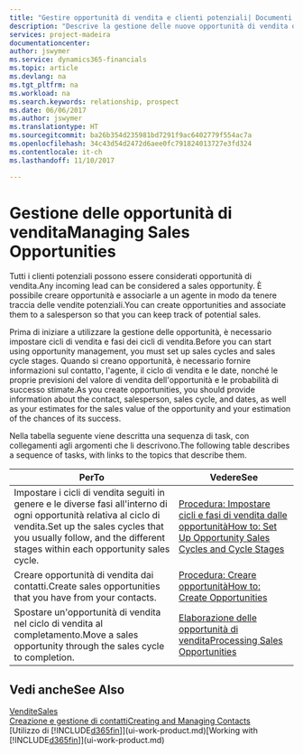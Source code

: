 ```yaml
---
title: "Gestire opportunità di vendita e clienti potenziali| Documenti Microsoft"
description: "Descrive la gestione delle nuove opportunità di vendita o dei clienti potenziali in Dynamics 365 e l'associazione dell'opportunità con un agente per tenere traccia delle vendite potenziali."
services: project-madeira
documentationcenter: 
author: jswymer
ms.service: dynamics365-financials
ms.topic: article
ms.devlang: na
ms.tgt_pltfrm: na
ms.workload: na
ms.search.keywords: relationship, prospect
ms.date: 06/06/2017
ms.author: jswymer
ms.translationtype: HT
ms.sourcegitcommit: ba26b354d235981bd7291f9ac6402779f554ac7a
ms.openlocfilehash: 34c43d54d2472d6aee0fc791824013727e3fd324
ms.contentlocale: it-ch
ms.lasthandoff: 11/10/2017

---
```

# <a name="managing-sales-opportunities"></a><span data-ttu-id="41190-103">Gestione delle opportunità di vendita</span><span class="sxs-lookup"><span data-stu-id="41190-103">Managing Sales Opportunities</span></span>
<span data-ttu-id="41190-104">Tutti i clienti potenziali possono essere considerati opportunità di vendita.</span><span class="sxs-lookup"><span data-stu-id="41190-104">Any incoming lead can be considered a sales opportunity.</span></span> <span data-ttu-id="41190-105">È possibile creare opportunità e associarle a un agente in modo da tenere traccia delle vendite potenziali.</span><span class="sxs-lookup"><span data-stu-id="41190-105">You can create opportunities and associate them to a salesperson so that you can keep track of potential sales.</span></span>

<span data-ttu-id="41190-106">Prima di iniziare a utilizzare la gestione delle opportunità, è necessario impostare cicli di vendita e fasi dei cicli di vendita.</span><span class="sxs-lookup"><span data-stu-id="41190-106">Before you can start using opportunity management, you must set up sales cycles and sales cycle stages.</span></span> <span data-ttu-id="41190-107">Quando si creano opportunità, è necessario fornire informazioni sul contatto, l'agente, il ciclo di vendita e le date, nonché le proprie previsioni del valore di vendita dell'opportunità e le probabilità di successo stimate.</span><span class="sxs-lookup"><span data-stu-id="41190-107">As you create opportunities, you should provide information about the contact, salesperson, sales cycle, and dates, as well as your estimates for the sales value of the opportunity and your estimation of the chances of its success.</span></span>

<span data-ttu-id="41190-108">Nella tabella seguente viene descritta una sequenza di task, con collegamenti agli argomenti che li descrivono.</span><span class="sxs-lookup"><span data-stu-id="41190-108">The following table describes a sequence of tasks, with links to the topics that describe them.</span></span>

| <span data-ttu-id="41190-109">Per</span><span class="sxs-lookup"><span data-stu-id="41190-109">To</span></span> | <span data-ttu-id="41190-110">Vedere</span><span class="sxs-lookup"><span data-stu-id="41190-110">See</span></span> |
| --- | --- |
| <span data-ttu-id="41190-111">Impostare i cicli di vendita seguiti in genere e le diverse fasi all'interno di ogni opportunità relativa al ciclo di vendita.</span><span class="sxs-lookup"><span data-stu-id="41190-111">Set up the sales cycles that you usually follow, and the different stages within each opportunity sales cycle.</span></span> |[<span data-ttu-id="41190-112">Procedura: Impostare cicli e fasi di vendita dalle opportunità</span><span class="sxs-lookup"><span data-stu-id="41190-112">How to: Set Up Opportunity Sales Cycles and Cycle Stages</span></span>](marketing-how-setup-opportunity-sales-cycles-stages.md) |
| <span data-ttu-id="41190-113">Creare opportunità di vendita dai contatti.</span><span class="sxs-lookup"><span data-stu-id="41190-113">Create sales opportunities that you have from your contacts.</span></span> |[<span data-ttu-id="41190-114">Procedura: Creare opportunità</span><span class="sxs-lookup"><span data-stu-id="41190-114">How to: Create Opportunities</span></span>](marketing-how-create-opportunities.md) |
| <span data-ttu-id="41190-115">Spostare un'opportunità di vendita nel ciclo di vendita al completamento.</span><span class="sxs-lookup"><span data-stu-id="41190-115">Move a sales opportunity through the sales cycle to completion.</span></span> |[<span data-ttu-id="41190-116">Elaborazione delle opportunità di vendita</span><span class="sxs-lookup"><span data-stu-id="41190-116">Processing Sales Opportunities</span></span>](marketing-processing-sales-opportunities.md) |

## <a name="see-also"></a><span data-ttu-id="41190-117">Vedi anche</span><span class="sxs-lookup"><span data-stu-id="41190-117">See Also</span></span>
[<span data-ttu-id="41190-118">Vendite</span><span class="sxs-lookup"><span data-stu-id="41190-118">Sales</span></span>](sales-manage-sales.md)  
[<span data-ttu-id="41190-119">Creazione e gestione di contatti</span><span class="sxs-lookup"><span data-stu-id="41190-119">Creating and Managing Contacts</span></span>](marketing-contacts.md)  
<span data-ttu-id="41190-120">[Utilizzo di [!INCLUDE[d365fin](includes/d365fin_md.md)]](ui-work-product.md)</span><span class="sxs-lookup"><span data-stu-id="41190-120">[Working with [!INCLUDE[d365fin](includes/d365fin_md.md)]](ui-work-product.md)</span></span>

